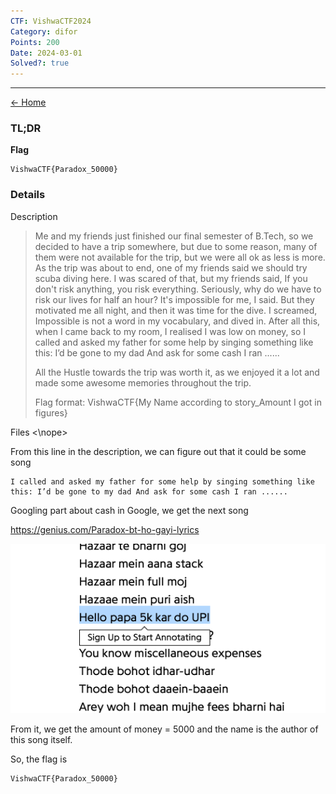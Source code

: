```yaml
---
CTF: VishwaCTF2024
Category: difor
Points: 200
Date: 2024-03-01
Solved?: true
---
```

----
[<- Home](../../)
### TL;DR

**Flag**

```
VishwaCTF{Paradox_50000}
```

### Details

Description

> Me and my friends just finished our final semester of B.Tech, so we decided to have a trip somewhere, but due to some reason, many of them were not available for the trip, but we were all ok as less is more. As the trip was about to end, one of my friends said we should try scuba diving here. I was scared of that, but my friends said, If you don't risk anything, you risk everything. Seriously, why do we have to risk our lives for half an hour? It's impossible for me, I said. But they motivated me all night, and then it was time for the dive. I screamed, Impossible is not a word in my vocabulary, and dived in. After all this, when I came back to my room, I realised I was low on money, so I called and asked my father for some help by singing something like this: I’d be gone to my dad And ask for some cash I ran ......
> 
> All the Hustle towards the trip was worth it, as we enjoyed it a lot and made some awesome memories throughout the trip.
> 
> 
> Flag format: VishwaCTF{My Name according to story_Amount I got in figures}


Files
<\nope>


From this line in the description, we can figure out that it could be some song
```
I called and asked my father for some help by singing something like this: I’d be gone to my dad And ask for some cash I ran ......
```

Googling part about cash in Google, we get the next song

https://genius.com/Paradox-bt-ho-gayi-lyrics

![](assets/img.png)

From it, we get the amount of money = 5000 and the name is the author of this song itself.

So, the flag is 
```
VishwaCTF{Paradox_50000}
```